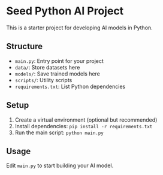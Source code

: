 # Seed Python AI Project

This is a starter project for developing AI models in Python.

## Structure
- `main.py`: Entry point for your project
- `data/`: Store datasets here
- `models/`: Save trained models here
- `scripts/`: Utility scripts
- `requirements.txt`: List Python dependencies

## Setup
1. Create a virtual environment (optional but recommended)
2. Install dependencies: `pip install -r requirements.txt`
3. Run the main script: `python main.py`

## Usage
Edit `main.py` to start building your AI model.
